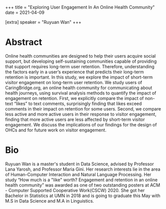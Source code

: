 +++
title = "Exploring User Engagement In An Online Health Community"
date = 2021-04-09

[extra]
speaker = "Ruyuan Wan"
+++

# Abstract
Online health communities are designed to help their users acquire social support, but developing self-sustaining communities capable of providing that support requires long-term user retention. Therefore, understanding the factors early in a user’s experience that predicts their long-term retention is important. In this study, we explore the impact of short-term visitor engagement on long-term user retention. We study users of CaringBridge.org, an online health community for communicating about health journeys, using survival analysis methods to quantify the impact of engagement on retention. First, we explicitly compare the impact of non-text “likes” to text comments, surprisingly finding that likes exceed comments in their impact on retention for some users. Second, we compare less active and more active users in their response to visitor engagement, finding that more active users are less affected by short-term visitor engagement. We discuss the implications of our findings for the design of OHCs and for future work on visitor engagement.

# Bio
Ruyuan Wan is a master's student in Data Science, advised by Professor Lana Yarosh, and Professor Maria Gini. Her research interests lie in the area of Human-Computer Interaction and Natural Language Processing. Her study “How much is a "like" worth? Engagement and retention in an online health community” was awarded as one of two outstanding posters at ACM - Computer Supported Cooperative Work(CSCW) 2020. She got her Bachelor in Statistics at UMN in 2018 and is going to graduate this May with M.S in Data Science and M.A in Linguistics.
